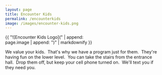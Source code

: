 ```yaml
---
layout: page
title: Encounter Kids
permalink: /encounterkids
image: /images/encounter-kids.png
---
```


<div style="width:33vw;">
{{ "![Encounter Kids Logo](" | append: page.image | append: ")" | markdownify }}
</div>

We value your kids.  That's why we have a program just for them.  They're having fun on the lower level.  You can take the stairs from the entrance hall.  Drop them off, but keep your cell phone turned on.  We'll text you if they need you.
